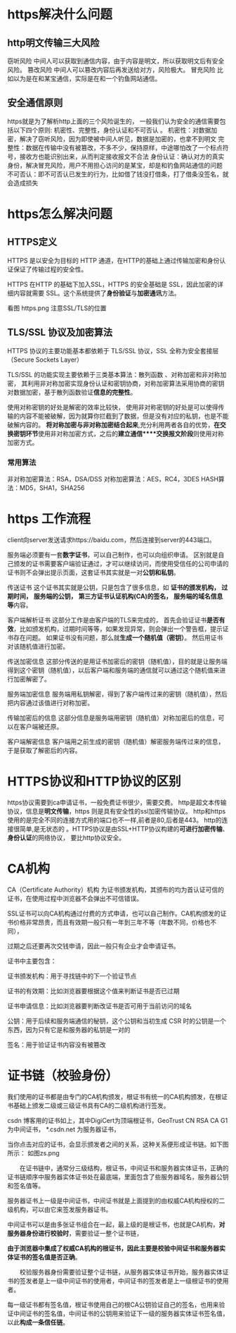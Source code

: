 # https解决什么问题

## http明文传输三大风险
窃听风险
中间人可以获取到通信内容，由于内容是明文，所以获取明文后有安全风险。
篡改风险
中间人可以篡改内容后再发送给对方，风险极大。
冒充风险
比如以为是在和某宝通信，实际是在和一个钓鱼网站通信。

## 安全通信原则
https就是为了解析http上面的三个风险诞生的， 一般我们认为安全的通信需要包括以下四个原则: 机密性、完整性，身份认证和不可否认 。
机密性：对数据加密，解决了窃听风险，因为即使被中间人听见，数据是加密的，也拿不到明文
完整性：数据在传输中没有被篡改，不多不少，保持原样，中途哪怕改了一个标点符号，接收方也能识别出来，从而判定接收报文不合法
身份认证：确认对方的真实身份，解决冒充风险，用户不用担心访问的是某宝，却是和钓鱼网站通信的问题
不可否认：即不可否认已发生的行为，比如借了钱没打借条，打了借条没签名，就会造成损失

# https怎么解决问题

## HTTPS定义
HTTPS 是以安全为目标的 HTTP 通道，在HTTP的基础上通过传输加密和身份认证保证了传输过程的安全性。

HTTPS 在HTTP 的基础下加入SSL，HTTPS 的安全基础是 SSL，因此加密的详细内容就需要 SSL。这个系统提供了**身份验证**与**加密通讯**方法。

看图 https.png 注意SSL/TLS的位置

## TLS/SSL 协议及加密算法
HTTPS 协议的主要功能基本都依赖于 TLS/SSL 协议，SSL 全称为安全套接层（Secure Sockets Layer）

TLS/SSL 的功能实现主要依赖于三类基本算法：散列函数 、对称加密和非对称加密，
其利用非对称加密实现身份认证和密钥协商，对称加密算法采用协商的密钥对数据加密，基于散列函数验证**信息的完整性**。

使用对称密钥的好处是解密的效率比较快，
使用非对称密钥的好处是可以使得传输的内容不能被破解，因为就算你拦截到了数据，但是没有对应的私钥，也是不能破解内容的。
**将对称加密与非对称加密结合起来**,充分利用两者各自的优势，**在交换密钥环节**使用非对称加密方式，之后的**建立通信****交换报文阶段**则使用对称加密方式。



### 常用算法
非对称加密算法：RSA，DSA/DSS
对称加密算法：AES，RC4，3DES
HASH算法：MD5，SHA1，SHA256

# https 工作流程

client向server发送请求https://baidu.com，然后连接到server的443端口。

服务端必须要有一套**数字证书**，可以自己制作，也可以向组织申请。
区别就是自己颁发的证书需要客户端验证通过，才可以继续访问，而使用受信任的公司申请的证书则不会弹出提示页面，这套证书其实就是一对**公钥和私钥**。

传送证书
这个证书其实就是公钥，只是包含了很多信息，如
**证书的颁发机构，**
**过期时间，**
**服务端的公钥，**
**第三方证书认证机构(CA)的签名，**
**服务端的域名信息等**内容。

客户端解析证书
这部分工作是由客户端的TLS来完成的，
首先会验证证书**是否有效**，比如颁发机构，过期时间等等，如果发现异常，则会弹出一个警告框，提示证书存在问题。
如果证书没有问题，那么就**生成一个随机值（密钥）**。
然后用证书对该随机值进行加密。

传送加密信息
这部分传送的是用证书加密后的密钥（随机值），目的就是让服务端得到这个密钥（随机值），以后客户端和服务端的通信就可以通过这个随机值来进行加密解密了。

服务端加密信息
服务端用私钥解密，得到了客户端传过来的密钥（随机值），然后把内容通过该值进行对称加密。

传输加密后的信息
这部分信息是服务端用密钥（随机值）对称加密后的信息，可以在客户端被还原。

客户端解密信息
客户端用之前生成的密钥（随机值）解密服务端传过来的信息，于是获取了解密后的内容。

# HTTPS协议和HTTP协议的区别

https协议需要到ca申请证书，一般免费证书很少，需要交费。
http是超文本传输协议，信息是**明文传输**，https 则是具有安全性的ssl加密传输协议。
http和https使用的是完全不同的连接方式用的端口也不一样,前者是80,后者是443。
http的连接很简单,是无状态的 。HTTPS协议是由SSL+HTTP协议构建的**可进行加密传输**、**身份认证**的网络协议， 要比http协议安全。

# CA机构
CA（Certificate Authority）机构 为证书颁发机构，其颁布的均为首认证可信的证书，在使用过程中浏览器不会弹出不可信错误。

SSL证书可以向CA机构通过付费的方式申请，也可以自己制作。CA机构颁发的证书价格非常昂贵，而且有效期一般只有一年到三年不等（年数不同，价格也不同），

过期之后还要再次交钱申请，因此一般只有企业才会申请证书。

证书中主要包含：

证书颁发机构：用于寻找链中的下一个验证节点

证书的有效期：比如浏览器要根据这个值来判断证书是否已过期

证书申请信息：比如浏览器要判断改证书是否可用于当前访问的域名

公钥：用于后续和服务端通信的秘钥，这个公钥和当初生成 CSR 时的公钥是一个东西，因为只有它是和服务器的私钥是一对的

签名：用于验证证书内容没有被篡改

# 证书链（校验身份）
我们使用的证书都是由专门的CA机构颁发，根证书有统一的CA机构颁发，在根证书基础上颁发二级或三级证书具有CA的二级机构进行签发。

csdn 博客用的证书如上，其中DigiCert为顶端根证书，GeoTrust CN RSA CA G1为中间证书， *.csdn.net 为服务器证书，

当你点击对应的证书，会显示颁发者之间的关系，这种关系便形成证书链。如下图所示：
如图zs.png

　　在证书链中，通常分三级结构，根证书，中间证书和服务器实体证书，正确的证书链顺序中服务器实体证书处在最底端，里面包含了些服务器域名，服务器公钥和签名值等。

服务器证书上一级是中间证书，中间证书就是上面提到的由权威CA机构授权的二级机构，可以由它来签发服务器证书。

中间证书可以是由多张证书组合在一起，最上级的是根证书，也就是CA机构，**对服务器身份进行校验时**，需要验证一整个证书链，

**由于浏览器中集成了权威CA机构的根证书，因此主要是校验中间证书和服务器实体证书的签名值是否正确**。

　　校验服务器身份需要验证整个证书链，从服务器实体证书开始，服务器实体证书的签发者是上一级中间证书的使用者，中间证书的签发者是上一级根证书的使用者。

每一级证书都有签名值，根证书使用自己的根CA公钥验证自己的签名，也用来验证中间证书的签名值，中间证书的公钥用来验证下一级的服务器实体证书签名值，以此**构成一条信任链**。

